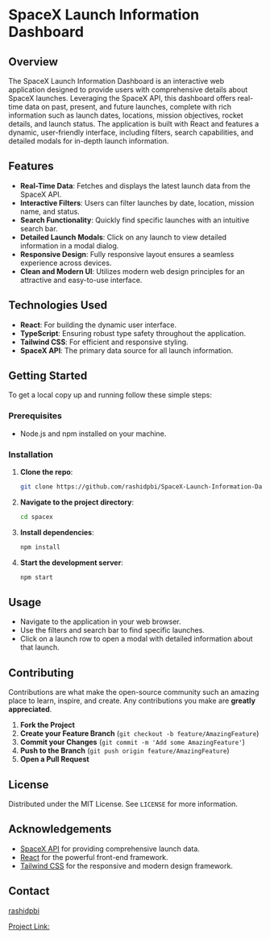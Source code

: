 # SpaceX Launch Information Dashboard

## Overview

The SpaceX Launch Information Dashboard is an interactive web application designed to provide users with comprehensive details about SpaceX launches. Leveraging the SpaceX API, this dashboard offers real-time data on past, present, and future launches, complete with rich information such as launch dates, locations, mission objectives, rocket details, and launch status. The application is built with React and features a dynamic, user-friendly interface, including filters, search capabilities, and detailed modals for in-depth launch information.

## Features

- **Real-Time Data**: Fetches and displays the latest launch data from the SpaceX API.
- **Interactive Filters**: Users can filter launches by date, location, mission name, and status.
- **Search Functionality**: Quickly find specific launches with an intuitive search bar.
- **Detailed Launch Modals**: Click on any launch to view detailed information in a modal dialog.
- **Responsive Design**: Fully responsive layout ensures a seamless experience across devices.
- **Clean and Modern UI**: Utilizes modern web design principles for an attractive and easy-to-use interface.

## Technologies Used

- **React**: For building the dynamic user interface.
- **TypeScript**: Ensuring robust type safety throughout the application.
- **Tailwind CSS**: For efficient and responsive styling.
- **SpaceX API**: The primary data source for all launch information.

## Getting Started

To get a local copy up and running follow these simple steps:

### Prerequisites

- Node.js and npm installed on your machine.

### Installation

1. **Clone the repo**:
    ```sh
    git clone https://github.com/rashidpbi/SpaceX-Launch-Information-Dashboard.git
    ```
2. **Navigate to the project directory**:
    ```sh
    cd spacex
    ```
3. **Install dependencies**:
    ```sh
    npm install
    ```
4. **Start the development server**:
    ```sh
    npm start
    ```

## Usage

- Navigate to the application in your web browser.
- Use the filters and search bar to find specific launches.
- Click on a launch row to open a modal with detailed information about that launch.


## Contributing

Contributions are what make the open-source community such an amazing place to learn, inspire, and create. Any contributions you make are **greatly appreciated**.

1. **Fork the Project**
2. **Create your Feature Branch** (`git checkout -b feature/AmazingFeature`)
3. **Commit your Changes** (`git commit -m 'Add some AmazingFeature'`)
4. **Push to the Branch** (`git push origin feature/AmazingFeature`)
5. **Open a Pull Request**

## License

Distributed under the MIT License. See `LICENSE` for more information.

## Acknowledgements

- [SpaceX API](https://api.spacexdata.com/v3) for providing comprehensive launch data.
- [React](https://reactjs.org/) for the powerful front-end framework.
- [Tailwind CSS](https://tailwindcss.com/) for the responsive and modern design framework.

## Contact

[rashidpbi](mailto:rashidpbi786@gmail.com)

[Project Link:](https://github.com/rashidpbi/SpaceX-Launch-Information-Dashboard.git)



